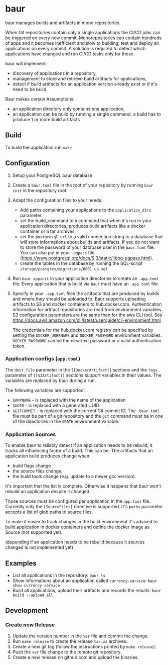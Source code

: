 # baur
baur manages builds and artifacts in mono repositories.

When Git repositories contain only a single applications the CI/CD jobs can be
triggered on every new commit.
Monorepositories can contain hundreds of apps and it becomes inefficient and
slow to building, test and deploy all applications on every commit.
A solution is required to detect which applications have changed and run CI/CD
tasks only for those.

baur will implement:
- discovery of applications in a repository,
- management to store and retrieve build artifacts for applications,
- detect if build artifacts for an application version already exist or if it's
  need to be build


Baur makes certain Assumptions:
- an application directory only contains one application,
- an application can be build by running a single command,
  a build has to produce 1 or more build artifacts


## Build
To build the application run `make`

## Configuration
1. Setup your PostgreSQL baur database
1. Create a `baur.toml` file in the root of your repository by running
   `baur init` in the repository root.

2. Adapt the configuration files to your needs:
   - Add paths containing your applications to the `application_dirs` parameter.
   - set the build_command to a command that when it's run in your application
	 directories, produces build artifacts like a docker container or a tar
	 archives.
   - set the `postgresql_url` to a valid connection string to a database that will
    store informations about builds and aritfacts.
    If you do not want to store the password of your database user in the
    `baur.toml` file. You can also put in your `.pgpass` file
    (https://www.postgresql.org/docs/9.3/static/libpq-pgpass.html).
   - create the tables in the database by running the SQL-script
     `storage/postgres/migrations/0001.up.sql`

2. Run `baur appinit` in your application directories to create an `.app.toml`
   file.
   Every application that is build via `baur` must have an `.app.toml` file.

3. Specify in your `.app.toml` files the artifacts that are produced by builds
   and where they should be uploaded to.
   Baur supports uploading artifacts to S3 and docker containers to
   hub.docker.com.
   Authentication information for artifact repositories are read from
   environment variables. S3 configuration parameters are the same
   then for the aws CLI tool. See
   https://docs.aws.amazon.com/cli/latest/userguide/cli-environment.html

   The credentials for the hub.docker.com registry can be specified by setting
   the `DOCKER_USERNAME` and `DOCKER_PASSWORD` environment variables.
   `DOCKER_PASSWORD` can be the cleartext password or a valid authentication
   token.

### Application configs (`app.toml`)
The `dest_file` parameter in the `[[DockerArtifact]]` sections and the `tags`
parameter of `[[S3Artifact]]` sections support variables in their values.
The variables are replaced by baur during a run.

The following variables are supported:
- `$APPNAME` - is replaced with the name of the application
- `$UUID` - is replaced with a generated UUID
- `$GITCOMMIT` - is replaced with the current Git commit ID.
                 The `.baur.toml` file must be part of a git repository and the
                 `git` command must be in one of the directories in the `$PATH`
                 environment variable.

### Application Sources
To enable baur to reliably detect if an application needs to be rebuild, it
tracks all influencing factor of a build. This can be:
The artifacts that an application build produces change when:
- build flags change
- the source files change,
- the build tools change (e.g. update to a newer gcc version).

It's important that the list is complete. Otherwise it happens that baur won't
rebuild an application despite it changed.

Those sources must be configured per application in the `app.toml` file.
Currently only the `[SourceFiles]` directive is supported. It's `paths`
parameter accepts a list of glob paths to source files.

To make it easier to track changes in the build environment it's advised to
build application in docker containers and define the docker image as Source
(not supported yet).

(depending if an application needs to be rebuild because it sources changed is
not implemented yet)

## Examples
- List all applications in the repository:
  `baur ls`
- Show informations about an application called `currency-service`:
  `baur show currency-service`
- Build all applications, upload their artifacts and records the results:
  `baur build --upload all`

## Development
### Create new Release
1. Update the version number in the `ver` file and commit the change.
2. Run `make release` to create the release `tar.xz` archives.
3. Create a new git tag (follow the instructions printed by `make release`).
4. Push the `ver` file change to the remote git repository.
5. Create a new release on github.com and upload the binaries.

[modeline]: # ( vi:set tabstop=4 shiftwidth=4 tw=80 expandtab spell spl=en : )
